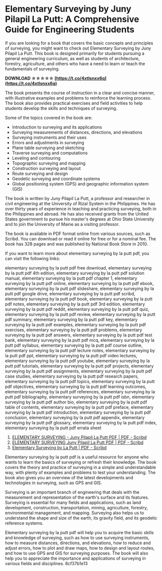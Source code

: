 # Elementary Surveying by Juny Pilapil La Putt: A Comprehensive Guide for Engineering Students
 
If you are looking for a book that covers the basic concepts and principles of surveying, you might want to check out Elementary Surveying by Juny Pilapil La Putt. This book is designed primarily for students pursuing a general engineering curriculum, as well as students of architecture, forestry, agriculture, and others who have a need to learn or teach the fundamentals of surveying.
 
**DOWNLOAD ☆☆☆☆☆ [https://t.co/4xtIsnxx6q](https://t.co/4xtIsnxx6q)**


 
The book presents the course of instruction in a clear and concise manner, with illustrative examples and problems to reinforce the learning process. The book also provides practical exercises and field activities to help students develop the skills and techniques of surveying.
 
Some of the topics covered in the book are:
 
- Introduction to surveying and its applications
- Surveying measurements of distances, directions, and elevations
- Surveying instruments and their uses
- Errors and adjustments in surveying
- Plane table surveying and sketching
- Traverse surveying and computations
- Leveling and contouring
- Topographic surveying and mapping
- Construction surveying and layout
- Route surveying and design
- Geodetic surveying and coordinate systems
- Global positioning system (GPS) and geographic information system (GIS)

The book is written by Juny Pilapil La Putt, a professor and researcher in civil engineering at the University of Rizal System in the Philippines. He has over thirty years of experience in teaching and practicing surveying, both in the Philippines and abroad. He has also received grants from the United States government to pursue his master's degrees at Ohio State University and to join the University of Maine as a visiting professor.
 
The book is available in PDF format online from various sources, such as Scribd. You can download or read it online for free or for a nominal fee. The book has 328 pages and was published by National Book Store in 2010.
 
If you want to learn more about elementary surveying by la putt pdf, you can visit the following links:
 
elementary surveying by la putt pdf free download,  elementary surveying by la putt pdf 4th edition,  elementary surveying by la putt pdf solution manual,  elementary surveying by la putt pdf chapter 1,  elementary surveying by la putt pdf online,  elementary surveying by la putt pdf ebook,  elementary surveying by la putt pdf slideshare,  elementary surveying by la putt pdf google drive,  elementary surveying by la putt pdf scribd,  elementary surveying by la putt pdf book,  elementary surveying by la putt pdf notes,  elementary surveying by la putt pdf 3rd edition,  elementary surveying by la putt pdf reddit,  elementary surveying by la putt pdf quiz,  elementary surveying by la putt pdf review,  elementary surveying by la putt pdf summary,  elementary surveying by la putt pdf key,  elementary surveying by la putt pdf examples,  elementary surveying by la putt pdf exercises,  elementary surveying by la putt pdf problems,  elementary surveying by la putt pdf answers,  elementary surveying by la putt pdf test bank,  elementary surveying by la putt pdf mcq,  elementary surveying by la putt pdf syllabus,  elementary surveying by la putt pdf course outline,  elementary surveying by la putt pdf lecture notes,  elementary surveying by la putt pdf ppt,  elementary surveying by la putt pdf video lectures,  elementary surveying by la putt pdf youtube,  elementary surveying by la putt pdf tutorials,  elementary surveying by la putt pdf projects,  elementary surveying by la putt pdf assignments,  elementary surveying by la putt pdf case studies,  elementary surveying by la putt pdf research papers,  elementary surveying by la putt pdf topics,  elementary surveying by la putt pdf objectives,  elementary surveying by la putt pdf learning outcomes,  elementary surveying by la putt pdf references,  elementary surveying by la putt pdf bibliography,  elementary surveying by la putt pdf isbn,  elementary surveying by la putt pdf author bio,  elementary surveying by la putt pdf table of contents,  elementary surveying by la putt pdf preface,  elementary surveying by la putt pdf introduction,  elementary surveying by la putt pdf conclusion,  elementary surveying by la putt pdf appendix,  elementary surveying by la putt pdf glossary,  elementary surveying by la putt pdf index,  elementary surveying by la putt pdf errata sheet

1. [ELEMENTARY SURVEYING - Juny Pilapil La Putt PDF | PDF - Scribd](https://www.scribd.com/document/460476096/ELEMENTARY-SURVEYING-juny-pilapil-la-putt-pdf)
2. [ELEMENTARY SURVEYING Juny Pilapil La Putt PDF | PDF - Scribd](https://www.scribd.com/document/510279331/ELEMENTARY-SURVEYING-Juny-Pilapil-La-Putt-PDF)
3. [Elementary Surveying by La Putt | PDF - Scribd](https://www.scribd.com/document/515001088/Elementary-Surveying-by-La-Putt)

Elementary surveying by la putt pdf is a useful resource for anyone who wants to learn the basics of surveying or refresh their knowledge. The book covers the theory and practice of surveying in a simple and understandable way, with plenty of examples and problems to test your understanding. The book also gives you an overview of the latest developments and technologies in surveying, such as GPS and GIS.
 
Surveying is an important branch of engineering that deals with the measurement and representation of the earth's surface and its features. Surveying is essential for many fields and applications, such as land development, construction, transportation, mining, agriculture, forestry, environmental management, and mapping. Surveying also helps us to understand the shape and size of the earth, its gravity field, and its geodetic reference systems.
 
Elementary surveying by la putt pdf will help you to acquire the basic skills and knowledge of surveying, such as how to use surveying instruments, how to measure distances, directions, and elevations, how to reduce and adjust errors, how to plot and draw maps, how to design and layout routes, and how to use GPS and GIS for surveying purposes. The book will also help you to appreciate the importance and applications of surveying in various fields and disciplines.
 8cf37b1e13
 
